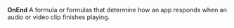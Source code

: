 **OnEnd** A formula or formulas that determine how an app responds when an audio or video clip finishes playing.
